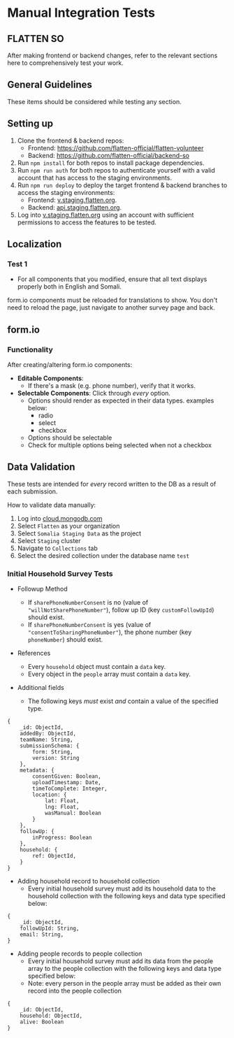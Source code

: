 # Manual Integration Tests
## FLATTEN SO

After making frontend or backend changes, refer to the relevant sections here to comprehensively test your work.

## General Guidelines

These items should be considered while testing any section.

## Setting up
1. Clone the frontend & backend repos:
    * Frontend: https://github.com/flatten-official/flatten-volunteer
    * Backend: https://github.com/flatten-official/backend-so
2. Run `npm install` for both repos to install package dependencies.
3. Run `npm run auth` for both repos to authenticate yourself with a valid account that has access to the staging environments.
4. Run `npm run deploy` to deploy the target frontend & backend branches to access the staging environments:
    * Frontend: [v.staging.flatten.org](https://v.staging.flatten.org/).
    * Backend: [api.staging.flatten.org](https://api.staging.flatten.org/).
5. Log into [v.staging.flatten.org](https://v.staging.flatten.org/) using an account with sufficient permissions to access the features to be tested.

## Localization

### Test 1

* For all components that you modified, ensure that all text displays properly both in English and Somali.

form.io components must be reloaded for translations to show. You don't need to reload the page, just navigate to another survey page and back.

## form.io

### Functionality

After creating/altering form.io components:

* **Editable Components**:
    * If there's a mask (e.g. phone number), verify that it works.
* **Selectable Components**: Click through *every* option.
    * Options should render as expected in their data types. examples below:
        * radio
        * select
        * checkbox
    * Options should be selectable
    * Check for multiple options being selected when not a checkbox

## Data Validation

These tests are intended for *every* record written to the DB as a result of each submission.

How to validate data manually:
1. Log into [cloud.mongodb.com](https://cloud.mongodb.com/)
2. Select `Flatten` as your organization
3. Select `Somalia Staging Data` as the project
4. Select `Staging` cluster
4. Navigate to `Collections` tab
5. Select the desired collection under the database name `test`


### Initial Household Survey Tests

* Followup Method
    * If `sharePhoneNumberConsent` is no (value of `"willNotSharePhoneNumber"`), follow up ID (key `customFollowUpId`) should exist.
    * If `sharePhoneNumberConsent` is yes (value of `"consentToSharingPhoneNumber"`), the phone number (key `phoneNumber`) should exist.

* References
    * Every `household` object must contain a `data` key.
    * Every object in the `people` array must contain a `data` key.

* Additional fields
    * The following keys *must* exist *and* contain a value of the specified type.


```
{
    _id: ObjectId,
    addedBy: ObjectId,
    teamName: String,
    submissionSchema: {
        form: String,
        version: String
    },
    metadata: {
        consentGiven: Boolean,
        uploadTimestamp: Date,
        timeToComplete: Integer,
        location: {
            lat: Float,
            lng: Float,
            wasManual: Boolean
        }
    },
    followUp: {
        inProgress: Boolean
    },
    household: {
        ref: ObjectId,
    }
}
```

* Adding household record to household collection
    * Every initial household survey must add its household data to the household collection with the following keys and data type specified below:

```
{
    _id: ObjectId,
    followUpId: String,
    email: String,
}
```

* Adding people records to people collection
    * Every initial household survey must add its data from the people array to the people collection with the following keys and data type specified below:
    * Note: every person in the people array must be added as their own record into the people collection

```
{
    _id: ObjectId,
    household: ObjectId,
    alive: Boolean
}
```


